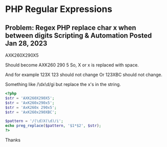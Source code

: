 # PHP Regular Expressions

## Problem: Regex PHP replace char x when between digits Scripting & Automation Posted Jan 28, 2023

AXK260X290X5

Should become AXK260 290 5
So, X or x is replaced with space.

And for example 123X 123 should not change
Or 123XBC should not change.

Something like /\dx\d/gi but replace the x's in the string.

```php
<?php
$str = 'AXK260X290X5';
$str = 'AxK260x290x5';
$str = 'AxK260x 290x5';
$str = 'AxK260x290XBC';

$pattern = '/(\d)X(\d)/i';
echo preg_replace($pattern, '$1*$2', $str);
?>
```

Thanks
